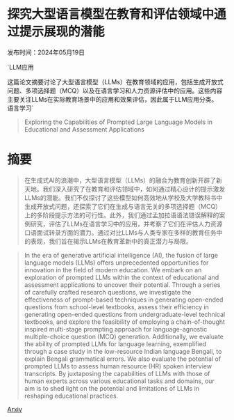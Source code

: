 # 探究大型语言模型在教育和评估领域中通过提示展现的潜能

发布时间：2024年05月19日

`LLM应用

这篇论文摘要讨论了大型语言模型（LLMs）在教育领域的应用，包括生成开放式问题、多项选择题（MCQ）以及在语言学习和人力资源评估中的应用。这些内容主要关注LLMs在实际教育场景中的应用和效果评估，因此属于LLM应用分类。` `语言学习`

> Exploring the Capabilities of Prompted Large Language Models in Educational and Assessment Applications

# 摘要

> 在生成式AI的浪潮中，大型语言模型（LLMs）的融合为教育创新开辟了新天地。我们深入研究了在教育和评估领域中，如何通过精心设计的提示激发LLMs的潜能。我们不仅探讨了这些模型如何高效地从学校及大学教科书中生成开放式问题，还探索了它们在生成与语言无关的多项选择题（MCQ）上的多阶段提示方法的可行性。此外，我们通过孟加拉语语法错误解释的案例研究，评估了LLMs在语言学习中的应用，并考察了它们在评估人力资源口语面试转录方面的潜力。通过对比LLMs与人类专家在多样的教育任务中的表现，我们旨在揭示LLMs在教育革新中的真正潜力与局限。

> In the era of generative artificial intelligence (AI), the fusion of large language models (LLMs) offers unprecedented opportunities for innovation in the field of modern education. We embark on an exploration of prompted LLMs within the context of educational and assessment applications to uncover their potential. Through a series of carefully crafted research questions, we investigate the effectiveness of prompt-based techniques in generating open-ended questions from school-level textbooks, assess their efficiency in generating open-ended questions from undergraduate-level technical textbooks, and explore the feasibility of employing a chain-of-thought inspired multi-stage prompting approach for language-agnostic multiple-choice question (MCQ) generation. Additionally, we evaluate the ability of prompted LLMs for language learning, exemplified through a case study in the low-resource Indian language Bengali, to explain Bengali grammatical errors. We also evaluate the potential of prompted LLMs to assess human resource (HR) spoken interview transcripts. By juxtaposing the capabilities of LLMs with those of human experts across various educational tasks and domains, our aim is to shed light on the potential and limitations of LLMs in reshaping educational practices.

[Arxiv](https://arxiv.org/abs/2405.11579)